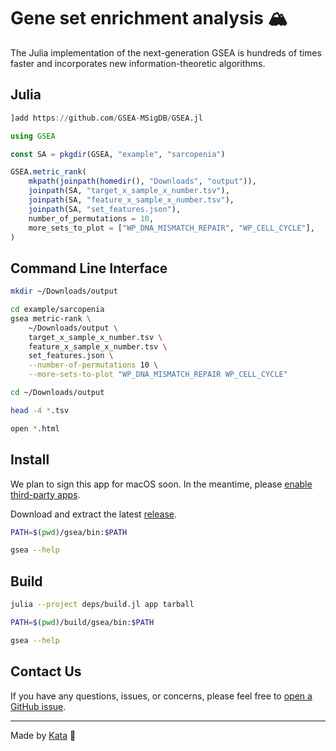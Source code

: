 # Gene set enrichment analysis 🏔️

The Julia implementation of the next-generation GSEA is hundreds of times faster and incorporates new information-theoretic algorithms.

## Julia

```julia
]add https://github.com/GSEA-MSigDB/GSEA.jl

using GSEA

const SA = pkgdir(GSEA, "example", "sarcopenia")

GSEA.metric_rank(
    mkpath(joinpath(homedir(), "Downloads", "output")),
    joinpath(SA, "target_x_sample_x_number.tsv"),
    joinpath(SA, "feature_x_sample_x_number.tsv"),
    joinpath(SA, "set_features.json"),
    number_of_permutations = 10,
    more_sets_to_plot = ["WP_DNA_MISMATCH_REPAIR", "WP_CELL_CYCLE"],
)
```

## Command Line Interface

```bash
mkdir ~/Downloads/output

cd example/sarcopenia
gsea metric-rank \
    ~/Downloads/output \
    target_x_sample_x_number.tsv \
    feature_x_sample_x_number.tsv \
    set_features.json \
    --number-of-permutations 10 \
    --more-sets-to-plot "WP_DNA_MISMATCH_REPAIR WP_CELL_CYCLE"

cd ~/Downloads/output

head -4 *.tsv

open *.html
```

## Install

We plan to sign this app for macOS soon.
In the meantime, please [enable third-party apps](https://support.apple.com/en-us/102445#openanyway).

Download and extract the latest [release](https://github.com/GSEA-MSigDB/GSEA.jl/releases/latest).

```bash
PATH=$(pwd)/gsea/bin:$PATH

gsea --help
```

## Build

```bash
julia --project deps/build.jl app tarball

PATH=$(pwd)/build/gsea/bin:$PATH

gsea --help
```

## Contact Us

If you have any questions, issues, or concerns, please feel free to [open a GitHub issue](https://github.com/GSEA-MSigDB/GSEA2.jl/issues/new/choose).

---

Made by [Kata](https://github.com/KwatMDPhD/Kata.jl) 🥋
